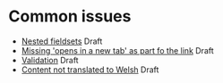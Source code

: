 # Common issues
- [Nested fieldsets](https://github.com/hmrc/accessibility/blob/master/docs/common-issues/nested-fieldsets.md) Draft
- [Missing 'opens in a new tab' as part fo the link](https://github.com/hmrc/accessibility/blob/master/docs/common-issues/open-in-new-window-links.md) Draft
- [Validation](https://github.com/hmrc/accessibility/blob/master/docs/common-issues/validation.md) Draft
- [Content not translated to Welsh](https://github.com/hmrc/accessibility/blob/master/docs/common-issues/welsh-translations.md) Draft
